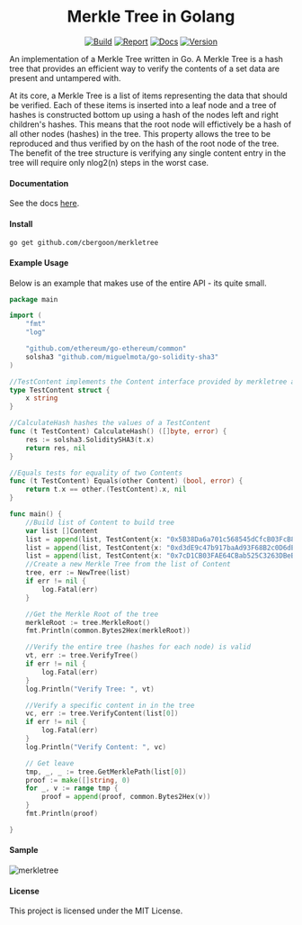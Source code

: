 <h1 align="center">Merkle Tree in Golang</h1>
<p align="center">
<a href="https://travis-ci.org/cbergoon/merkletree"><img src="https://travis-ci.org/cbergoon/merkletree.svg?branch=master" alt="Build"></a>
<a href="https://goreportcard.com/report/github.com/cbergoon/merkletree"><img src="https://goreportcard.com/badge/github.com/cbergoon/merkletree?1=1" alt="Report"></a>
<a href="https://godoc.org/github.com/cbergoon/merkletree"><img src="https://img.shields.io/badge/godoc-reference-brightgreen.svg" alt="Docs"></a>
<a href="#"><img src="https://img.shields.io/badge/version-0.1.0-brightgreen.svg" alt="Version"></a>
</p>

An implementation of a Merkle Tree written in Go. A Merkle Tree is a hash tree that provides an efficient way to verify
the contents of a set data are present and untampered with.

At its core, a Merkle Tree is a list of items representing the data that should be verified. Each of these items
is inserted into a leaf node and a tree of hashes is constructed bottom up using a hash of the nodes left and
right children's hashes. This means that the root node will effictively be a hash of all other nodes (hashes) in
the tree. This property allows the tree to be reproduced and thus verified by on the hash of the root node
of the tree. The benefit of the tree structure is verifying any single content entry in the tree will require only
nlog2(n) steps in the worst case.

#### Documentation 

See the docs [here](https://godoc.org/github.com/cbergoon/merkletree).

#### Install
```
go get github.com/cbergoon/merkletree
```

#### Example Usage
Below is an example that makes use of the entire API - its quite small.
```go
package main

import (
	"fmt"
	"log"

	"github.com/ethereum/go-ethereum/common"
	solsha3 "github.com/miguelmota/go-solidity-sha3"
)

//TestContent implements the Content interface provided by merkletree and represents the content stored in the tree.
type TestContent struct {
	x string
}

//CalculateHash hashes the values of a TestContent
func (t TestContent) CalculateHash() ([]byte, error) {
	res := solsha3.SoliditySHA3(t.x)
	return res, nil
}

//Equals tests for equality of two Contents
func (t TestContent) Equals(other Content) (bool, error) {
	return t.x == other.(TestContent).x, nil
}

func main() {
	//Build list of Content to build tree
	var list []Content
	list = append(list, TestContent{x: "0x5B38Da6a701c568545dCfcB03FcB875f56beddC4"})
	list = append(list, TestContent{x: "0xd3dE9c47b917baAd93F68B2c0D6dEe857D20b015"})
	list = append(list, TestContent{x: "0x7cD1CB03FAE64CBab525C3263DBeB821Afd64483"})
	//Create a new Merkle Tree from the list of Content
	tree, err := NewTree(list)
	if err != nil {
		log.Fatal(err)
	}

	//Get the Merkle Root of the tree
	merkleRoot := tree.MerkleRoot()
	fmt.Println(common.Bytes2Hex(merkleRoot))

	//Verify the entire tree (hashes for each node) is valid
	vt, err := tree.VerifyTree()
	if err != nil {
		log.Fatal(err)
	}
	log.Println("Verify Tree: ", vt)

	//Verify a specific content in in the tree
	vc, err := tree.VerifyContent(list[0])
	if err != nil {
		log.Fatal(err)
	}
	log.Println("Verify Content: ", vc)

	// Get leave
	tmp, _, _ := tree.GetMerklePath(list[0])
	proof := make([]string, 0)
	for _, v := range tmp {
		proof = append(proof, common.Bytes2Hex(v))
	}
	fmt.Println(proof)

}


```
#### Sample
![merkletree](merkle_tree.png)


#### License
This project is licensed under the MIT License.
